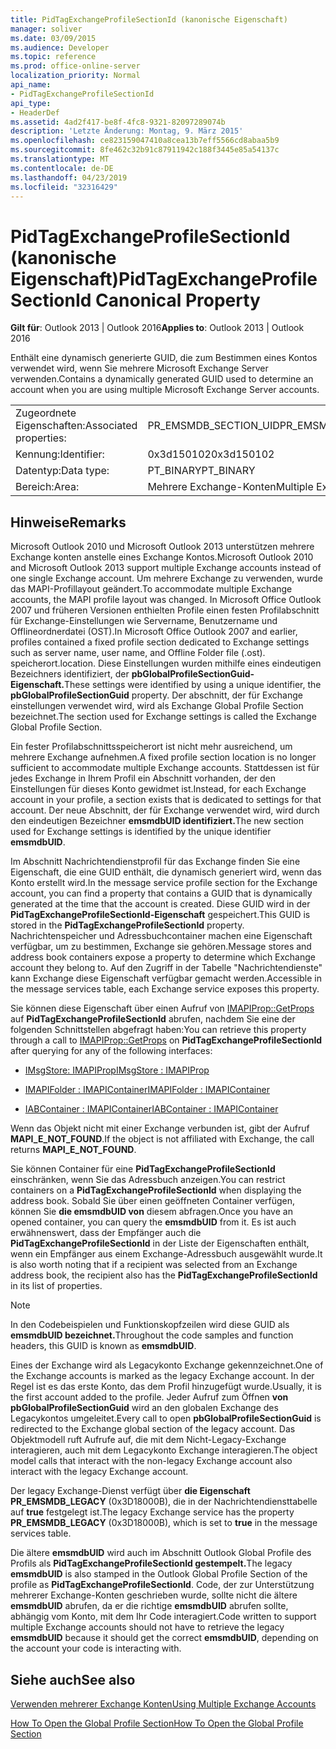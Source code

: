 ```yaml
---
title: PidTagExchangeProfileSectionId (kanonische Eigenschaft)
manager: soliver
ms.date: 03/09/2015
ms.audience: Developer
ms.topic: reference
ms.prod: office-online-server
localization_priority: Normal
api_name:
- PidTagExchangeProfileSectionId
api_type:
- HeaderDef
ms.assetid: 4ad2f417-be8f-4fc8-9321-82097289074b
description: 'Letzte Änderung: Montag, 9. März 2015'
ms.openlocfilehash: ce823159047410a8cea13b7eff5566cd8abaa5b9
ms.sourcegitcommit: 8fe462c32b91c87911942c188f3445e85a54137c
ms.translationtype: MT
ms.contentlocale: de-DE
ms.lasthandoff: 04/23/2019
ms.locfileid: "32316429"
---
```

# <a name="pidtagexchangeprofilesectionid-canonical-property"></a><span data-ttu-id="1a019-103">PidTagExchangeProfileSectionId (kanonische Eigenschaft)</span><span class="sxs-lookup"><span data-stu-id="1a019-103">PidTagExchangeProfileSectionId Canonical Property</span></span>

  
  
<span data-ttu-id="1a019-104">**Gilt für**: Outlook 2013 | Outlook 2016</span><span class="sxs-lookup"><span data-stu-id="1a019-104">**Applies to**: Outlook 2013 | Outlook 2016</span></span> 
  
<span data-ttu-id="1a019-105">Enthält eine dynamisch generierte GUID, die zum Bestimmen eines Kontos verwendet wird, wenn Sie mehrere Microsoft Exchange Server verwenden.</span><span class="sxs-lookup"><span data-stu-id="1a019-105">Contains a dynamically generated GUID used to determine an account when you are using multiple Microsoft Exchange Server accounts.</span></span>
  
|||
|:-----|:-----|
|<span data-ttu-id="1a019-106">Zugeordnete Eigenschaften:</span><span class="sxs-lookup"><span data-stu-id="1a019-106">Associated properties:</span></span>  <br/> |<span data-ttu-id="1a019-107">PR_EMSMDB_SECTION_UID</span><span class="sxs-lookup"><span data-stu-id="1a019-107">PR_EMSMDB_SECTION_UID</span></span>  <br/> |
|<span data-ttu-id="1a019-108">Kennung:</span><span class="sxs-lookup"><span data-stu-id="1a019-108">Identifier:</span></span>  <br/> |<span data-ttu-id="1a019-109">0x3d150102</span><span class="sxs-lookup"><span data-stu-id="1a019-109">0x3d150102</span></span>  <br/> |
|<span data-ttu-id="1a019-110">Datentyp:</span><span class="sxs-lookup"><span data-stu-id="1a019-110">Data type:</span></span>  <br/> |<span data-ttu-id="1a019-111">PT_BINARY</span><span class="sxs-lookup"><span data-stu-id="1a019-111">PT_BINARY</span></span>  <br/> |
|<span data-ttu-id="1a019-112">Bereich:</span><span class="sxs-lookup"><span data-stu-id="1a019-112">Area:</span></span>  <br/> |<span data-ttu-id="1a019-113">Mehrere Exchange-Konten</span><span class="sxs-lookup"><span data-stu-id="1a019-113">Multiple Exchange Accounts</span></span>  <br/> |
   
## <a name="remarks"></a><span data-ttu-id="1a019-114">Hinweise</span><span class="sxs-lookup"><span data-stu-id="1a019-114">Remarks</span></span>

<span data-ttu-id="1a019-115">Microsoft Outlook 2010 und Microsoft Outlook 2013 unterstützen mehrere Exchange konten anstelle eines Exchange Kontos.</span><span class="sxs-lookup"><span data-stu-id="1a019-115">Microsoft Outlook 2010 and Microsoft Outlook 2013 support multiple Exchange accounts instead of one single Exchange account.</span></span> <span data-ttu-id="1a019-116">Um mehrere Exchange zu verwenden, wurde das MAPI-Profillayout geändert.</span><span class="sxs-lookup"><span data-stu-id="1a019-116">To accommodate multiple Exchange accounts, the MAPI profile layout was changed.</span></span> <span data-ttu-id="1a019-117">In Microsoft Office Outlook 2007 und früheren Versionen enthielten Profile einen festen Profilabschnitt für Exchange-Einstellungen wie Servername, Benutzername und Offlineordnerdatei (OST).</span><span class="sxs-lookup"><span data-stu-id="1a019-117">In Microsoft Office Outlook 2007 and earlier, profiles contained a fixed profile section dedicated to Exchange settings such as server name, user name, and Offline Folder file (.ost).</span></span> <span data-ttu-id="1a019-118">speicherort.</span><span class="sxs-lookup"><span data-stu-id="1a019-118">location.</span></span> <span data-ttu-id="1a019-119">Diese Einstellungen wurden mithilfe eines eindeutigen Bezeichners identifiziert, der **pbGlobalProfileSectionGuid-Eigenschaft.**</span><span class="sxs-lookup"><span data-stu-id="1a019-119">These settings were identified by using a unique identifier, the **pbGlobalProfileSectionGuid** property.</span></span> <span data-ttu-id="1a019-120">Der abschnitt, der für Exchange einstellungen verwendet wird, wird als Exchange Global Profile Section bezeichnet.</span><span class="sxs-lookup"><span data-stu-id="1a019-120">The section used for Exchange settings is called the Exchange Global Profile Section.</span></span> 
  
<span data-ttu-id="1a019-121">Ein fester Profilabschnittsspeicherort ist nicht mehr ausreichend, um mehrere Exchange aufnehmen.</span><span class="sxs-lookup"><span data-stu-id="1a019-121">A fixed profile section location is no longer sufficient to accommodate multiple Exchange accounts.</span></span> <span data-ttu-id="1a019-122">Stattdessen ist für jedes Exchange in Ihrem Profil ein Abschnitt vorhanden, der den Einstellungen für dieses Konto gewidmet ist.</span><span class="sxs-lookup"><span data-stu-id="1a019-122">Instead, for each Exchange account in your profile, a section exists that is dedicated to settings for that account.</span></span> <span data-ttu-id="1a019-123">Der neue Abschnitt, der für Exchange verwendet wird, wird durch den eindeutigen Bezeichner **emsmdbUID identifiziert.**</span><span class="sxs-lookup"><span data-stu-id="1a019-123">The new section used for Exchange settings is identified by the unique identifier **emsmdbUID**.</span></span>
  
<span data-ttu-id="1a019-124">Im Abschnitt Nachrichtendienstprofil für das Exchange finden Sie eine Eigenschaft, die eine GUID enthält, die dynamisch generiert wird, wenn das Konto erstellt wird.</span><span class="sxs-lookup"><span data-stu-id="1a019-124">In the message service profile section for the Exchange account, you can find a property that contains a GUID that is dynamically generated at the time that the account is created.</span></span> <span data-ttu-id="1a019-125">Diese GUID wird in der **PidTagExchangeProfileSectionId-Eigenschaft** gespeichert.</span><span class="sxs-lookup"><span data-stu-id="1a019-125">This GUID is stored in the **PidTagExchangeProfileSectionId** property.</span></span> <span data-ttu-id="1a019-126">Nachrichtenspeicher und Adressbuchcontainer machen eine Eigenschaft verfügbar, um zu bestimmen, Exchange sie gehören.</span><span class="sxs-lookup"><span data-stu-id="1a019-126">Message stores and address book containers expose a property to determine which Exchange account they belong to.</span></span> <span data-ttu-id="1a019-127">Auf den Zugriff in der Tabelle "Nachrichtendienste" kann Exchange diese Eigenschaft verfügbar gemacht werden.</span><span class="sxs-lookup"><span data-stu-id="1a019-127">Accessible in the message services table, each Exchange service exposes this property.</span></span> 
  
<span data-ttu-id="1a019-128">Sie können diese Eigenschaft über einen Aufruf von [IMAPIProp::GetProps](imapiprop-getprops.md) auf **PidTagExchangeProfileSectionId** abrufen, nachdem Sie eine der folgenden Schnittstellen abgefragt haben:</span><span class="sxs-lookup"><span data-stu-id="1a019-128">You can retrieve this property through a call to [IMAPIProp::GetProps](imapiprop-getprops.md) on **PidTagExchangeProfileSectionId** after querying for any of the following interfaces:</span></span> 
  
- [<span data-ttu-id="1a019-129">IMsgStore: IMAPIProp</span><span class="sxs-lookup"><span data-stu-id="1a019-129">IMsgStore : IMAPIProp</span></span>](imsgstoreimapiprop.md)
    
- [<span data-ttu-id="1a019-130">IMAPIFolder : IMAPIContainer</span><span class="sxs-lookup"><span data-stu-id="1a019-130">IMAPIFolder : IMAPIContainer</span></span>](imapifolderimapicontainer.md)
    
- [<span data-ttu-id="1a019-131">IABContainer : IMAPIContainer</span><span class="sxs-lookup"><span data-stu-id="1a019-131">IABContainer : IMAPIContainer</span></span>](iabcontainerimapicontainer.md)
    
<span data-ttu-id="1a019-132">Wenn das Objekt nicht mit einer Exchange verbunden ist, gibt der Aufruf **MAPI_E_NOT_FOUND**.</span><span class="sxs-lookup"><span data-stu-id="1a019-132">If the object is not affiliated with Exchange, the call returns **MAPI_E_NOT_FOUND**.</span></span>
  
<span data-ttu-id="1a019-133">Sie können Container für eine **PidTagExchangeProfileSectionId** einschränken, wenn Sie das Adressbuch anzeigen.</span><span class="sxs-lookup"><span data-stu-id="1a019-133">You can restrict containers on a **PidTagExchangeProfileSectionId** when displaying the address book.</span></span> <span data-ttu-id="1a019-134">Sobald Sie über einen geöffneten Container verfügen, können Sie **die emsmdbUID von** diesem abfragen.</span><span class="sxs-lookup"><span data-stu-id="1a019-134">Once you have an opened container, you can query the **emsmdbUID** from it.</span></span> <span data-ttu-id="1a019-135">Es ist auch erwähnenswert, dass der Empfänger auch die **PidTagExchangeProfileSectionId** in der Liste der Eigenschaften enthält, wenn ein Empfänger aus einem Exchange-Adressbuch ausgewählt wurde.</span><span class="sxs-lookup"><span data-stu-id="1a019-135">It is also worth noting that if a recipient was selected from an Exchange address book, the recipient also has the **PidTagExchangeProfileSectionId** in its list of properties.</span></span> 
  
> [!NOTE]
> <span data-ttu-id="1a019-136">In den Codebeispielen und Funktionskopfzeilen wird diese GUID als **emsmdbUID bezeichnet.**</span><span class="sxs-lookup"><span data-stu-id="1a019-136">Throughout the code samples and function headers, this GUID is known as **emsmdbUID**.</span></span> 
  
<span data-ttu-id="1a019-137">Eines der Exchange wird als Legacykonto Exchange gekennzeichnet.</span><span class="sxs-lookup"><span data-stu-id="1a019-137">One of the Exchange accounts is marked as the legacy Exchange account.</span></span> <span data-ttu-id="1a019-138">In der Regel ist es das erste Konto, das dem Profil hinzugefügt wurde.</span><span class="sxs-lookup"><span data-stu-id="1a019-138">Usually, it is the first account added to the profile.</span></span> <span data-ttu-id="1a019-139">Jeder Aufruf zum Öffnen **von pbGlobalProfileSectionGuid** wird an den globalen Exchange des Legacykontos umgeleitet.</span><span class="sxs-lookup"><span data-stu-id="1a019-139">Every call to open **pbGlobalProfileSectionGuid** is redirected to the Exchange global section of the legacy account.</span></span> <span data-ttu-id="1a019-140">Das Objektmodell ruft Aufrufe auf, die mit dem Nicht-Legacy-Exchange interagieren, auch mit dem Legacykonto Exchange interagieren.</span><span class="sxs-lookup"><span data-stu-id="1a019-140">The object model calls that interact with the non-legacy Exchange account also interact with the legacy Exchange account.</span></span> 
  
<span data-ttu-id="1a019-141">Der legacy Exchange-Dienst verfügt über **die Eigenschaft PR_EMSMDB_LEGACY** (0x3D18000B), die in der Nachrichtendiensttabelle auf **true** festgelegt ist.</span><span class="sxs-lookup"><span data-stu-id="1a019-141">The legacy Exchange service has the property **PR_EMSMDB_LEGACY** (0x3D18000B), which is set to **true** in the message services table.</span></span> 
  
<span data-ttu-id="1a019-142">Die ältere **emsmdbUID** wird auch im Abschnitt Outlook Global Profile des Profils als **PidTagExchangeProfileSectionId gestempelt.**</span><span class="sxs-lookup"><span data-stu-id="1a019-142">The legacy **emsmdbUID** is also stamped in the Outlook Global Profile Section of the profile as **PidTagExchangeProfileSectionId**.</span></span> <span data-ttu-id="1a019-143">Code, der zur Unterstützung mehrerer Exchange-Konten geschrieben wurde, sollte nicht die ältere **emsmdbUID** abrufen, da er die richtige **emsmdbUID** abrufen sollte, abhängig vom Konto, mit dem Ihr Code interagiert.</span><span class="sxs-lookup"><span data-stu-id="1a019-143">Code written to support multiple Exchange accounts should not have to retrieve the legacy **emsmdbUID** because it should get the correct **emsmdbUID**, depending on the account your code is interacting with.</span></span>
  
## <a name="see-also"></a><span data-ttu-id="1a019-144">Siehe auch</span><span class="sxs-lookup"><span data-stu-id="1a019-144">See also</span></span>



[<span data-ttu-id="1a019-145">Verwenden mehrerer Exchange Konten</span><span class="sxs-lookup"><span data-stu-id="1a019-145">Using Multiple Exchange Accounts</span></span>](using-multiple-exchange-accounts.md)


[<span data-ttu-id="1a019-146">How To Open the Global Profile Section</span><span class="sxs-lookup"><span data-stu-id="1a019-146">How To Open the Global Profile Section</span></span>](https://support.microsoft.com/kb/188482)

